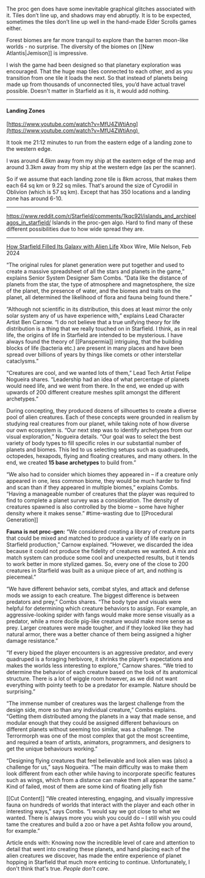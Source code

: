 
The proc gen does have some inevitable graphical glitches associated with it. Tiles don’t line up, and shadows may end abruptly. It is to be expected, sometimes the tiles don’t line up well in the hand-made Elder Scrolls games either.

Forest biomes are far more tranquil to explore than the barren moon-like worlds - no surprise. The diversity of the biomes on [[New Atlantis|Jemison]] is impressive.

I wish the game had been designed so that planetary exploration was encouraged. That the huge map tiles connected to each other, and as you transition from one tile it loads the next. So that instead of planets being made up from thousands of unconnected tiles, you’d have actual travel possible.
	Doesn't matter in Starfield as it is, it would add nothing.


---
#### Landing Zones
[https://www.youtube.com/watch?v=MfU4ZWtiAng](https://www.youtube.com/watch?v=MfU4ZWtiAng) 

It took me 21:12 minutes to run from the eastern edge of a landing zone to the western edge.

I was around 4.6km away from my ship at the eastern edge of the map and around 3.3km away from my ship at the western edge (as per the scanner).

So if we assume that each landing zone tile is 8km across, that makes them each 64 sq km or 9.22 sq miles. That's around the size of Cyrodiil in Oblivion (which is 57 sq km). Except that has 350 locations and a landing zone has around 6-10.

---

https://www.reddit.com/r/Starfield/comments/1kqc92l/islands_and_archipelagos_in_starfield/
Islands in the proc-gen algo. Hard to find many of these different possibilities due to how wide spread they are.

---
[How Starfield Filled Its Galaxy with Alien Life](https://news.xbox.com/en-us/2024/02/28/how-starfield-filled-its-galaxy-with-alien-life/)
Xbox Wire, Mile Nelson, Feb 2024

“The original rules for planet generation were put together and used to create a massive spreadsheet of all the stars and planets in the game,” explains Senior System Designer Sam Combs. “Data like the distance of planets from the star, the type of atmosphere and magnetosphere, the size of the planet, the presence of water, and the biomes and traits on the planet, all determined the likelihood of flora and fauna being found there.”

“Although not scientific in its distribution, this does at least mirror the only solar system any of us have experience with,” explains Lead Character Artist Ben Carnow.
“I do not believe that a true unifying theory for life distribution is a thing that we really touched on in Starfield. I think, as in real life, the origins of life in Starfield are intended to be mysterious. I have always found the theory of [[Panspermia]] intriguing, that the building blocks of life (bacteria etc.) are present in many places and have been spread over billions of years by things like comets or other interstellar cataclysms.”

“Creatures are cool, and we wanted lots of them,” Lead Tech Artist Felipe Nogueira shares. “Leadership had an idea of what percentage of planets would need life, and we went from there. In the end, we ended up with upwards of 200 different creature meshes split amongst the different archetypes.”

During concepting, they produced dozens of silhouettes to create a diverse pool of alien creatures. Each of these concepts were grounded in realism by studying real creatures from our planet, while taking note of how diverse our own ecosystem is.
“Our next step was to identify archetypes from our visual exploration,” Nogueira details. “Our goal was to select the best variety of body types to fill specific roles in our substantial number of planets and biomes. This led to us selecting setups such as quadrupeds, octopedes, hexapods, flying and floating creatures, and many others. In the end, we created **15 base archetypes** to build from.”

“We also had to consider which biomes they appeared in – if a creature only appeared in one, less common biome, they would be much harder to find and scan than if they appeared in multiple biomes,” explains Combs. “Having a manageable number of creatures that the player was required to find to complete a planet survey was a consideration. The density of creatures spawned is also controlled by the biome – some have higher density where it makes sense.”
	#time-wasting due to [[Procedural Generation]]


**Fauna is not proc-gen:**
“We considered creating a library of creature parts that could be mixed and matched to produce a variety of life early on in Starfield production,” Carnow explained. “However, we discarded the idea because it could not produce the fidelity of creatures we wanted. A mix and match system can produce some cool and unexpected results, but it tends to work better in more stylized games. So, every one of the close to 200 creatures in Starfield was built as a unique piece of art, and nothing is piecemeal.”

“We have different behavior sets, combat styles, and attack and defense mods we assign to each creature. The biggest difference is between predators and prey,” Combs shares. “The body type and visuals were helpful for determining which creature behaviors to assign. For example, an aggressive-looking spider with fangs would make more sense visually as a predator, while a more docile pig-like creature would make more sense as prey. Larger creatures were made tougher, and if they looked like they had natural armor, there was a better chance of them being assigned a higher damage resistance.”

“If every biped the player encounters is an aggressive predator, and every quadruped is a foraging herbivore, it shrinks the player’s expectations and makes the worlds less interesting to explore,” Carnow shares. “We tried to determine the behavior of each creature based on the look of its anatomical structure. There is a lot of wiggle room however, as we did not want everything with pointy teeth to be a predator for example. Nature should be surprising.”

“The immense number of creatures was the largest challenge from the design side, more so than any individual creature,” Combs explains. “Getting them distributed among the planets in a way that made sense, and modular enough that they could be assigned different behaviours on different planets without seeming too similar, was a challenge. The Terrormorph was one of the most complex that got the most screentime, and required a team of artists, animators, programmers, and designers to get the unique behaviours working.”

“Designing flying creatures that feel believable and look alien was (also) a challenge for us,” says Nogueira. “The main difficulty was to make them look different from each other while having to incorporate specific features such as wings, which from a distance can make them all appear the same.”
	Kind of failed, most of them are some kind of floating jelly fish

[[Cut Content]]
“We created interesting, engaging, and visually impressive fauna on hundreds of worlds that interact with the player and each other in interesting ways,” says Combs. “I would say we got close to what we wanted. There is always more you wish you could do – I still wish you could tame the creatures and build a zoo or have a pet Ashta follow you around, for example.”

Article ends with:
Knowing now the incredible level of care and attention to detail that went into creating these planets, and hand placing each of the alien creatures we discover, has made the entire experience of planet hopping in Starfield that much more enticing to continue.
	Unfortunately, I don't think that's true. *People don't care.*